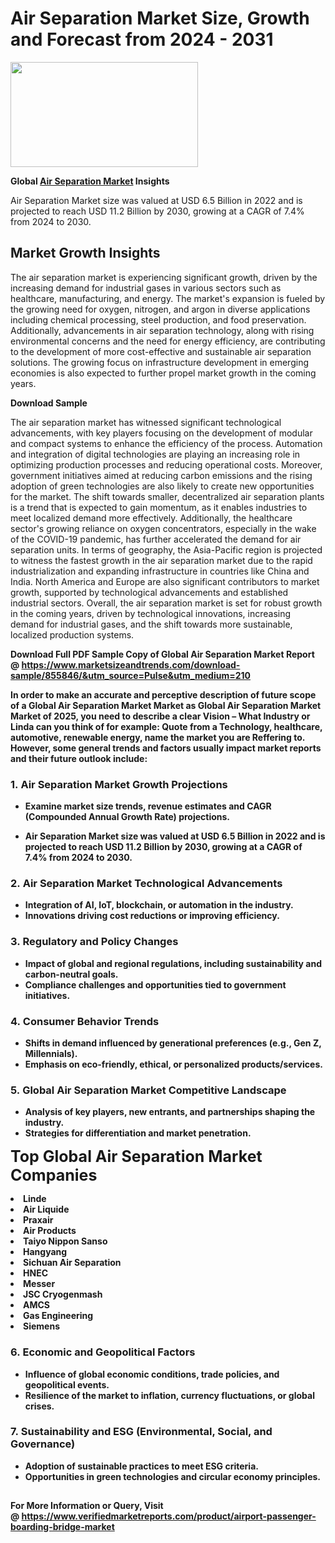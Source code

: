 <H1>Air Separation Market Size, Growth and Forecast from 2024 - 2031</H1><img class="aligncenter size-medium wp-image-584254" src="https://thirdeyenews.in/wp-content/uploads/2024/09/Global-Market-Research-300x168.jpeg" alt="" width="300" height="168" /><p><strong>Global&nbsp;<a href="https://www.marketsizeandtrends.com/download-sample/855846/&amp;utm_source=Pulse&amp;utm_medium=210">Air Separation Market</a> Insights</strong></p><p>Air Separation Market size was valued at USD 6.5 Billion in 2022 and is projected to reach USD 11.2 Billion by 2030, growing at a CAGR of 7.4% from 2024 to 2030.</p><p><h2>Market Growth Insights</h2> <p>The air separation market is experiencing significant growth, driven by the increasing demand for industrial gases in various sectors such as healthcare, manufacturing, and energy. The market's expansion is fueled by the growing need for oxygen, nitrogen, and argon in diverse applications including chemical processing, steel production, and food preservation. Additionally, advancements in air separation technology, along with rising environmental concerns and the need for energy efficiency, are contributing to the development of more cost-effective and sustainable air separation solutions. The growing focus on infrastructure development in emerging economies is also expected to further propel market growth in the coming years.</p> <p><strong>Download Sample</strong></p> <p>The air separation market has witnessed significant technological advancements, with key players focusing on the development of modular and compact systems to enhance the efficiency of the process. Automation and integration of digital technologies are playing an increasing role in optimizing production processes and reducing operational costs. Moreover, government initiatives aimed at reducing carbon emissions and the rising adoption of green technologies are also likely to create new opportunities for the market. The shift towards smaller, decentralized air separation plants is a trend that is expected to gain momentum, as it enables industries to meet localized demand more effectively. Additionally, the healthcare sector's growing reliance on oxygen concentrators, especially in the wake of the COVID-19 pandemic, has further accelerated the demand for air separation units. In terms of geography, the Asia-Pacific region is projected to witness the fastest growth in the air separation market due to the rapid industrialization and expanding infrastructure in countries like China and India. North America and Europe are also significant contributors to market growth, supported by technological advancements and established industrial sectors. Overall, the air separation market is set for robust growth in the coming years, driven by technological innovations, increasing demand for industrial gases, and the shift towards more sustainable, localized production systems. <p><strong></p><p><span class=""><strong>Download Full PDF Sample Copy of Global Air Separation Market Report</strong> @ <a href="https://www.marketsizeandtrends.com/download-sample/855846/&amp;utm_source=Pulse&amp;utm_medium=210" target="_blank">https://www.marketsizeandtrends.com/download-sample/855846/&amp;utm_source=Pulse&amp;utm_medium=210</a></span></p><p>In order to make an accurate and perceptive description of future scope of a Global&nbsp;Air Separation Market Market as Global&nbsp;Air Separation Market Market of 2025, you need to describe a clear Vision &ndash; What Industry or Linda can you think of for example: Quote from a Technology, healthcare, automotive, renewable energy, name the market you are Reffering to. However, some general trends and factors usually impact market reports and their future outlook include:</p><h3>1.&nbsp;<strong>Air Separation Market Growth Projections</strong></h3><ul><li>Examine market size trends, revenue estimates and CAGR (Compounded Annual Growth Rate) projections.</li><li><p>Air Separation Market size was valued at USD 6.5 Billion in 2022 and is projected to reach USD 11.2 Billion by 2030, growing at a CAGR of 7.4% from 2024 to 2030.</p></li></ul><h3>2.&nbsp;<strong>Air Separation Market Technological Advancements</strong></h3><ul><li>Integration of AI, IoT, blockchain, or automation in the industry.</li><li>Innovations driving cost reductions or improving efficiency.</li></ul><h3>3.&nbsp;<strong>Regulatory and Policy Changes</strong></h3><ul><li>Impact of global and regional regulations, including sustainability and carbon-neutral goals.</li><li>Compliance challenges and opportunities tied to government initiatives.</li></ul><h3>4.&nbsp;<strong>Consumer Behavior Trends</strong></h3><ul><li>Shifts in demand influenced by generational preferences (e.g., Gen Z, Millennials).</li><li>Emphasis on eco-friendly, ethical, or personalized products/services.</li></ul><h3>5.&nbsp;<strong>Global Air Separation Market Competitive Landscape</strong></h3><ul><li>Analysis of key players, new entrants, and partnerships shaping the industry.</li><li>Strategies for differentiation and market penetration.</li></ul><p data-pm-slice="1 1 []"><span style="color: inherit; font-family: inherit; font-size: 25px;">Top Global Air Separation Market Companies</span></p><div class="" data-test-id=""><p><li>Linde</li><li> Air Liquide</li><li> Praxair</li><li> Air Products</li><li> Taiyo Nippon Sanso</li><li> Hangyang</li><li> Sichuan Air Separation</li><li> HNEC</li><li> Messer</li><li> JSC Cryogenmash</li><li> AMCS</li><li> Gas Engineering</li><li> Siemens</li></p></div><h3>6.&nbsp;<strong>Economic and Geopolitical Factors</strong></h3><ul><li>Influence of global economic conditions, trade policies, and geopolitical events.</li><li>Resilience of the market to inflation, currency fluctuations, or global crises.</li></ul><h3>7.&nbsp;<strong>Sustainability and ESG (Environmental, Social, and Governance)</strong></h3><ul><li>Adoption of sustainable practices to meet ESG criteria.</li><li>Opportunities in green technologies and circular economy principles.</li></ul><h2><strong style="font-size: 14px;">For More Information or Query, Visit @&nbsp;</strong><a style="background-color: #ffffff; font-size: 14px;" href="https://www.marketsizeandtrends.com/report/air-separation-market/" target="_blank">https://www.verifiedmarketreports.com/product/airport-passenger-boarding-bridge-market</a></h2>
